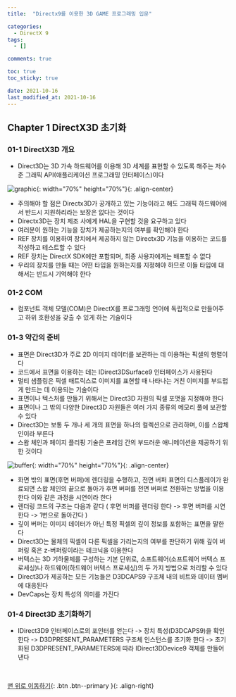 ```yaml
---
title:  "Directx9를 이용한 3D GAME 프로그래밍 입문"

categories:
  - DirectX 9
tags:
  - []

comments: true

toc: true
toc_sticky: true

date: 2021-10-16
last_modified_at: 2021-10-16
---
```


## Chapter 1 DirectX3D 초기화

### 01-1 DirectX3D 개요
- Direct3D는 3D 가속 하드웨어를 이용해 3D 세계를 표현할 수 있도록 해주는 저수준 그래픽 API(애플리케이션 프로그래밍 인터페이스)이다

![graphic](https://user-images.githubusercontent.com/80055816/137575827-3cb3dfa9-779d-4fa6-a37c-0e799b6e4ec7.png){: width="70%" height="70%"}{: .align-center}

- 주의해야 할 점은 Directx3D가 공개하고 있는 기능이라고 해도 그래픽 하드웨어에서 반드시 지원하리라는 보장은 없다는 것이다
- Directx3D는 장치 제조 사에게 HAL을 구현할 것을 요구하고 있다
- 여러분이 원하는 기능을 장치가 제공하는지의 여부를 확인해야 한다
- REF 장치를 이용하여 장치에서 제공하지 않는 Directx3D 기능을 이용하는 코드를 작성하고 테스트할 수 있다
- REF 장치는 DirectX SDK에만 포함되며, 최종 사용자에게는 배포할 수 없다
- 우리의 장치를 만들 때는 어떤 타입을 원하는지를 지정해야 하므로 이들 타입에 대해서는 반드시 기억해야 한다

### 01-2 COM
- 컴포넌트 객체 모델(COM)은 DirectX를 프로그래밍 언어에 독립적으로 만들어주고 하위 호환성을 갖출 수 있게 하는 기술이다

### 01-3 약간의 준비
- 표면은 Direct3D가 주로 2D 이미지 데이터를 보관하는 데 이용하는 픽셀의 행렬이다
- 코드에서 표면을 이용하는 데는 IDirect3DSurface9 인터페이스가 사용된다
- 멀티 샘플링은 픽셀 매트릭스로 이미지를 표현할 때 나타나는 거친 이미지를 부드럽게 만드는 데 이용되는 기술이다
- 표면이나 텍스처를 만들기 위해서는 Direct3D 자원의 픽셀 포맷을 지정해야 한다
- 표면이나 그 밖의 다양한 Direct3D 자원들은 여러 가지 종류의 메모리 풀에 보관할 수 있다
- Direct3D는 보통 두 개나 세 개의 표면을 하나의 컬렉션으로 관리하며, 이를 스왑체인이라 부른다
- 스왑 체인과 페이지 플리핑 기술은 프레임 간의 부드러운 애니메이션을 제공하기 위한 것이다

![buffer](https://user-images.githubusercontent.com/80055816/137580898-0c4140d4-de3e-49cd-b51a-9a4593628939.png){: width="70%" height="70%"}{: .align-center}

- 화면 밖의 표면(후면 버퍼)에 렌더링을 수행하고, 전면 버퍼 표면의 디스플레이가 완료되면 스왑 체인의 끝으로 돌아가 후면 버퍼를 전면 버퍼로 전환하는 방법을 이용한다 이와 같은 과정을 시연이라 한다
- 렌더링 코드의 구조는 다음과 같다 ( 후면 버퍼를 렌더링 한다 -> 후면 버퍼를 시연한다 -> 1번으로 돌아간다 )
- 깊이 버퍼는 이미지 데이터가 아닌 특정 픽셀의 깊이 정보를 포함하는 표면을 말한다
- Direct3D는 물체의 픽셀이 다른 픽셀을 가리는지의 여부를 판단하기 위해 깊이 버퍼링 혹은 z-버퍼링이라는 테크닉을 이용한다
- 버텍스는 3D 기하물체를 구성하는 기본 단위로, 소프트웨어(소프트웨어 버텍스 프로세싱)나 하드웨어(하드웨어 버텍스 프로세싱)의 두 가지 방법으로 처리할 수 있다
- Direct3D가 제공하는 모든 기능들은 D3DCAPS9 구조체 내의 비트와 데이터 멤버에 대응된다
- DevCaps는 장치 특성의 의미를 가진다

### 01-4 Direct3D 초기화하기
- IDirect3D9 인터페이스로의 포인터를 얻는다 -> 장치 특성(D3DCAPS9)을 확인한다 -> D3DPRESENT_PARAMETERS 구조체 인스턴스를 초기화 한다 -> 초기화된 D3DPRESENT_PARAMETERS에 따라 IDirect3DDevice9 객체를 만들어낸다

<br>

[맨 위로 이동하기](#){: .btn .btn--primary }{: .align-right}
